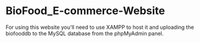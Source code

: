 # BioFood_E-commerce-Website

For using this website you'll need to use XAMPP to host it and uploading the biofooddb to the MySQL database from the phpMyAdmin panel.
